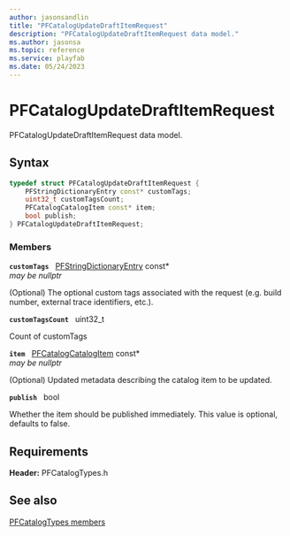 ```yaml
---
author: jasonsandlin
title: "PFCatalogUpdateDraftItemRequest"
description: "PFCatalogUpdateDraftItemRequest data model."
ms.author: jasonsa
ms.topic: reference
ms.service: playfab
ms.date: 05/24/2023
---
```


# PFCatalogUpdateDraftItemRequest  

PFCatalogUpdateDraftItemRequest data model.  

## Syntax  
  
```cpp
typedef struct PFCatalogUpdateDraftItemRequest {  
    PFStringDictionaryEntry const* customTags;  
    uint32_t customTagsCount;  
    PFCatalogCatalogItem const* item;  
    bool publish;  
} PFCatalogUpdateDraftItemRequest;  
```
  
### Members  
  
**`customTags`** &nbsp; [PFStringDictionaryEntry](../../pftypes/structs/pfstringdictionaryentry.md) const*  
*may be nullptr*  
  
(Optional) The optional custom tags associated with the request (e.g. build number, external trace identifiers, etc.).
  
**`customTagsCount`** &nbsp; uint32_t  
  
Count of customTags
  
**`item`** &nbsp; [PFCatalogCatalogItem](pfcatalogcatalogitem.md) const*  
*may be nullptr*  
  
(Optional) Updated metadata describing the catalog item to be updated.
  
**`publish`** &nbsp; bool  
  
Whether the item should be published immediately. This value is optional, defaults to false.
  
  
## Requirements  
  
**Header:** PFCatalogTypes.h
  
## See also  
[PFCatalogTypes members](../pfcatalogtypes_members.md)  

  
  
